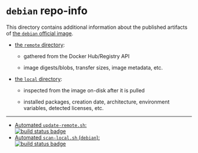# `debian` repo-info

This directory contains additional information about the published artifacts of [the `debian` official image](https://hub.docker.com/_/debian/).

-	[the `remote` directory](remote/):

	-	gathered from the Docker Hub/Registry API

	-	image digests/blobs, transfer sizes, image metadata, etc.

-	[the `local` directory](local/):

	-	inspected from the image on-disk after it is pulled

	-	installed packages, creation date, architecture, environment variables, detected licenses, etc.

---

-	[Automated `update-remote.sh`:  
	![build status badge](https://doi-janky.infosiftr.net/job/repo-info/job/remote/badge/icon)](https://doi-janky.infosiftr.net/job/repo-info/job/remote/)
-	[Automated `scan-local.sh` (`debian`):  
	![build status badge](https://doi-janky.infosiftr.net/job/repo-info/job/local/job/debian/badge/icon)](https://doi-janky.infosiftr.net/job/repo-info/job/local/job/debian)
